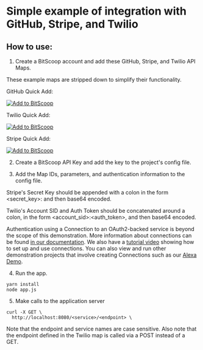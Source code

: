 # Simple example of integration with GitHub, Stripe, and Twilio

## How to use:
1. Create a BitScoop account and add these GitHub, Stripe, and Twilio API Maps.

These example maps are stripped down to simplify their functionality.

GitHub Quick Add:

[![Add to BitScoop](https://assets.bitscoop.com/github/AddBitScoopXSmall.png)](https://bitscoop.com/maps/create?source=https://raw.githubusercontent.com/bitscooplabs/simple_example/master/maps/github.json)

Twilio Quick Add:

[![Add to BitScoop](https://assets.bitscoop.com/github/AddBitScoopXSmall.png)](https://bitscoop.com/maps/create?source=https://raw.githubusercontent.com/bitscooplabs/simple_example/master/maps/twilio.json)

Stripe Quick Add:

[![Add to BitScoop](https://assets.bitscoop.com/github/AddBitScoopXSmall.png)](https://bitscoop.com/maps/create?source=https://raw.githubusercontent.com/bitscooplabs/simple_example/master/maps/stripe.json)

2. Create a BitScoop API Key and add the key to the project's config file.

3. Add the Map IDs, parameters, and authentication information to the config file.

Stripe's Secret Key should be appended with a colon in the form <secret_key>: and then base64 encoded.

Twilio's Account SID and Auth Token should be concatenated around a colon, in the form <account_sid>:<auth_token>, and then base64 encoded.

Authentication using a Connection to an OAuth2-backed service is beyond the scope of this demonstration.
More information about connections can be found [in our documentation](https://bitscoop.com/learn/connections).
We also have a [tutorial video](https://www.youtube.com/watch?v=O1c9KBjWdlQ) showing how to set up and use connections.
You can also view and run other demonstration projects that involve creating Connections such as our [Alexa Demo](https://github.com/bitscooplabs/bitscoop-alexa-demo).

4. Run the app.
~~~
yarn install
node app.js
~~~

5. Make calls to the application server

~~~
curl -X GET \
  http://localhost:8080/<service>/<endpoint> \
~~~

Note that the endpoint and service names are case sensitive.
Also note that the endpoint defined in the Twilio map is called via a POST instead of a GET.
